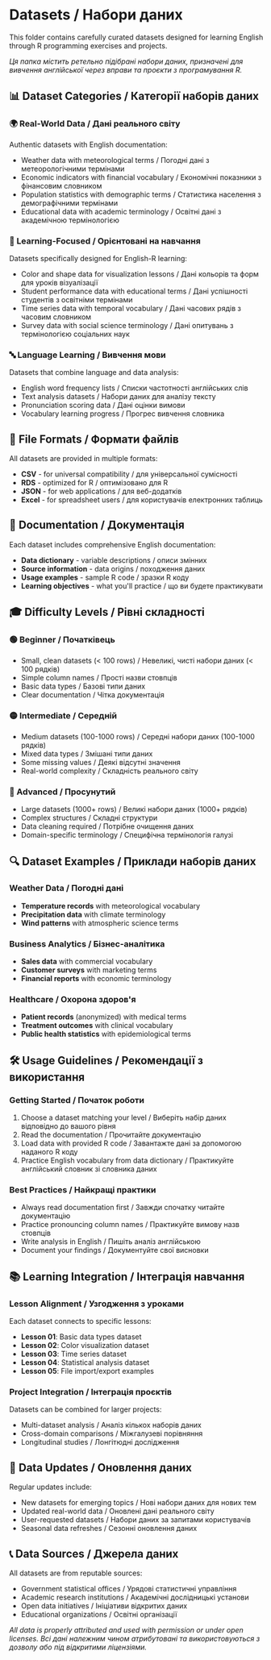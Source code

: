 # Datasets / Набори даних

This folder contains carefully curated datasets designed for learning English through R programming exercises and projects.

*Ця папка містить ретельно підібрані набори даних, призначені для вивчення англійської через вправи та проєкти з програмування R.*

## 📊 Dataset Categories / Категорії наборів даних

### 🌍 Real-World Data / Дані реального світу
Authentic datasets with English documentation:
- Weather data with meteorological terms / Погодні дані з метеорологічними термінами
- Economic indicators with financial vocabulary / Економічні показники з фінансовим словником
- Population statistics with demographic terms / Статистика населення з демографічними термінами
- Educational data with academic terminology / Освітні дані з академічною термінологією

### 🎯 Learning-Focused / Орієнтовані на навчання
Datasets specifically designed for English-R learning:
- Color and shape data for visualization lessons / Дані кольорів та форм для уроків візуалізації
- Student performance data with educational terms / Дані успішності студентів з освітніми термінами
- Time series data with temporal vocabulary / Дані часових рядів з часовим словником
- Survey data with social science terminology / Дані опитувань з термінологією соціальних наук

### 🔤 Language Learning / Вивчення мови
Datasets that combine language and data analysis:
- English word frequency lists / Списки частотності англійських слів
- Text analysis datasets / Набори даних для аналізу тексту
- Pronunciation scoring data / Дані оцінки вимови
- Vocabulary learning progress / Прогрес вивчення словника

## 📁 File Formats / Формати файлів

All datasets are provided in multiple formats:
- **CSV** - for universal compatibility / для універсальної сумісності
- **RDS** - optimized for R / оптимізовано для R
- **JSON** - for web applications / для веб-додатків
- **Excel** - for spreadsheet users / для користувачів електронних таблиць

## 📖 Documentation / Документація

Each dataset includes comprehensive English documentation:
- **Data dictionary** - variable descriptions / описи змінних
- **Source information** - data origins / походження даних
- **Usage examples** - sample R code / зразки R коду
- **Learning objectives** - what you'll practice / що ви будете практикувати

## 🎓 Difficulty Levels / Рівні складності

### 🟢 Beginner / Початківець
- Small, clean datasets (< 100 rows) / Невеликі, чисті набори даних (< 100 рядків)
- Simple column names / Прості назви стовпців
- Basic data types / Базові типи даних
- Clear documentation / Чітка документація

### 🟡 Intermediate / Середній
- Medium datasets (100-1000 rows) / Середні набори даних (100-1000 рядків)
- Mixed data types / Змішані типи даних
- Some missing values / Деякі відсутні значення
- Real-world complexity / Складність реального світу

### 🔴 Advanced / Просунутий
- Large datasets (1000+ rows) / Великі набори даних (1000+ рядків)
- Complex structures / Складні структури
- Data cleaning required / Потрібне очищення даних
- Domain-specific terminology / Специфічна термінологія галузі

## 🔍 Dataset Examples / Приклади наборів даних

### Weather Data / Погодні дані
- **Temperature records** with meteorological vocabulary
- **Precipitation data** with climate terminology  
- **Wind patterns** with atmospheric science terms

### Business Analytics / Бізнес-аналітика
- **Sales data** with commercial vocabulary
- **Customer surveys** with marketing terms
- **Financial reports** with economic terminology

### Healthcare / Охорона здоров'я
- **Patient records** (anonymized) with medical terms
- **Treatment outcomes** with clinical vocabulary
- **Public health statistics** with epidemiological terms

## 🛠️ Usage Guidelines / Рекомендації з використання

### Getting Started / Початок роботи
1. Choose a dataset matching your level / Виберіть набір даних відповідно до вашого рівня
2. Read the documentation / Прочитайте документацію
3. Load data with provided R code / Завантажте дані за допомогою наданого R коду
4. Practice English vocabulary from data dictionary / Практикуйте англійський словник зі словника даних

### Best Practices / Найкращі практики
- Always read documentation first / Завжди спочатку читайте документацію
- Practice pronouncing column names / Практикуйте вимову назв стовпців
- Write analysis in English / Пишіть аналіз англійською
- Document your findings / Документуйте свої висновки

## 📚 Learning Integration / Інтеграція навчання

### Lesson Alignment / Узгодження з уроками
Each dataset connects to specific lessons:
- **Lesson 01**: Basic data types dataset
- **Lesson 02**: Color visualization dataset
- **Lesson 03**: Time series dataset
- **Lesson 04**: Statistical analysis dataset
- **Lesson 05**: File import/export examples

### Project Integration / Інтеграція проєктів
Datasets can be combined for larger projects:
- Multi-dataset analysis / Аналіз кількох наборів даних
- Cross-domain comparisons / Міжгалузеві порівняння
- Longitudinal studies / Лонгітюдні дослідження

## 🔄 Data Updates / Оновлення даних

Regular updates include:
- New datasets for emerging topics / Нові набори даних для нових тем
- Updated real-world data / Оновлені дані реального світу
- User-requested datasets / Набори даних за запитами користувачів
- Seasonal data refreshes / Сезонні оновлення даних

## 📞 Data Sources / Джерела даних

All datasets are from reputable sources:
- Government statistical offices / Урядові статистичні управління
- Academic research institutions / Академічні дослідницькі установи
- Open data initiatives / Ініціативи відкритих даних
- Educational organizations / Освітні організації

*All data is properly attributed and used with permission or under open licenses.*
*Всі дані належним чином атрибутовані та використовуються з дозволу або під відкритими ліцензіями.*